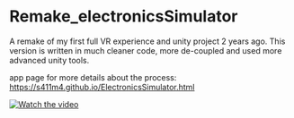 # Remake_electronicsSimulator
A remake of my first full VR experience and unity project 2 years ago. This version is written in much cleaner code, more de-coupled and used more advanced unity tools.

app page for more details about the process:
https://s411m4.github.io/ElectronicsSimulator.html


[![Watch the video](https://www.youtube.com/vi/9_q3RJvoOyU/0.jpg)](https://www.youtube.com/watch?v=9_q3RJvoOyU)
